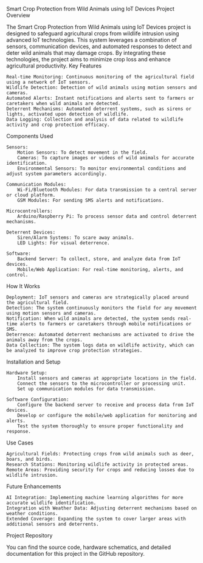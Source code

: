 Smart Crop Protection from Wild Animals using IoT Devices
Project Overview

The Smart Crop Protection from Wild Animals using IoT Devices project is designed to safeguard agricultural crops from wildlife intrusion using advanced IoT technologies. This system leverages a combination of sensors, communication devices, and automated responses to detect and deter wild animals that may damage crops. By integrating these technologies, the project aims to minimize crop loss and enhance agricultural productivity.
Key Features

    Real-time Monitoring: Continuous monitoring of the agricultural field using a network of IoT sensors.
    Wildlife Detection: Detection of wild animals using motion sensors and cameras.
    Automated Alerts: Instant notifications and alerts sent to farmers or caretakers when wild animals are detected.
    Deterrent Mechanisms: Automated deterrent systems, such as sirens or lights, activated upon detection of wildlife.
    Data Logging: Collection and analysis of data related to wildlife activity and crop protection efficacy.

Components Used

    Sensors:
        Motion Sensors: To detect movement in the field.
        Cameras: To capture images or videos of wild animals for accurate identification.
        Environmental Sensors: To monitor environmental conditions and adjust system parameters accordingly.

    Communication Modules:
        Wi-Fi/Bluetooth Modules: For data transmission to a central server or cloud platform.
        GSM Modules: For sending SMS alerts and notifications.

    Microcontrollers:
        Arduino/Raspberry Pi: To process sensor data and control deterrent mechanisms.

    Deterrent Devices:
        Siren/Alarm Systems: To scare away animals.
        LED Lights: For visual deterrence.

    Software:
        Backend Server: To collect, store, and analyze data from IoT devices.
        Mobile/Web Application: For real-time monitoring, alerts, and control.

How It Works

    Deployment: IoT sensors and cameras are strategically placed around the agricultural field.
    Detection: The system continuously monitors the field for any movement using motion sensors and cameras.
    Notification: When wild animals are detected, the system sends real-time alerts to farmers or caretakers through mobile notifications or SMS.
    Deterrence: Automated deterrent mechanisms are activated to drive the animals away from the crops.
    Data Collection: The system logs data on wildlife activity, which can be analyzed to improve crop protection strategies.

Installation and Setup

    Hardware Setup:
        Install sensors and cameras at appropriate locations in the field.
        Connect the sensors to the microcontroller or processing unit.
        Set up communication modules for data transmission.

    Software Configuration:
        Configure the backend server to receive and process data from IoT devices.
        Develop or configure the mobile/web application for monitoring and alerts.
        Test the system thoroughly to ensure proper functionality and response.

Use Cases

    Agricultural Fields: Protecting crops from wild animals such as deer, boars, and birds.
    Research Stations: Monitoring wildlife activity in protected areas.
    Remote Areas: Providing security for crops and reducing losses due to wildlife intrusion.

Future Enhancements

    AI Integration: Implementing machine learning algorithms for more accurate wildlife identification.
    Integration with Weather Data: Adjusting deterrent mechanisms based on weather conditions.
    Extended Coverage: Expanding the system to cover larger areas with additional sensors and deterrents.

Project Repository

You can find the source code, hardware schematics, and detailed documentation for this project in the GitHub repository.


